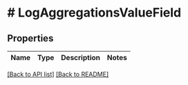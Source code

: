 # # LogAggregationsValueField

## Properties

Name | Type | Description | Notes
------------ | ------------- | ------------- | -------------


[[Back to API list]](../../README.md#endpoints) [[Back to README]](../../README.md)
